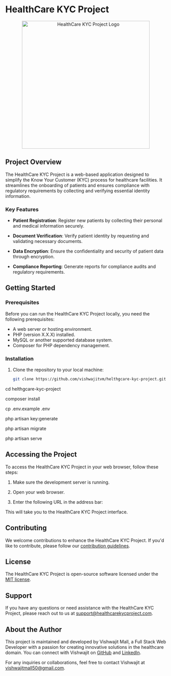 # HealthCare KYC Project

<p align="center">
  <img src="URL_TO_YOUR_LOGO_IMAGE" width="400" alt="HealthCare KYC Project Logo">
</p>

## Project Overview

The HealthCare KYC Project is a web-based application designed to simplify the Know Your Customer (KYC) process for healthcare facilities. It streamlines the onboarding of patients and ensures compliance with regulatory requirements by collecting and verifying essential identity information.

### Key Features

- **Patient Registration**: Register new patients by collecting their personal and medical information securely.

- **Document Verification**: Verify patient identity by requesting and validating necessary documents.

- **Data Encryption**: Ensure the confidentiality and security of patient data through encryption.

- **Compliance Reporting**: Generate reports for compliance audits and regulatory requirements.

## Getting Started

### Prerequisites

Before you can run the HealthCare KYC Project locally, you need the following prerequisites:

- A web server or hosting environment.
- PHP (version X.X.X) installed.
- MySQL or another supported database system.
- Composer for PHP dependency management.

### Installation

1. Clone the repository to your local machine:

   ```bash
   git clone https://github.com/vishwajitvm/helthgcare-kyc-project.git


cd helthgcare-kyc-project


composer install


cp .env.example .env


php artisan key:generate


php artisan migrate


php artisan serve


## Accessing the Project

To access the HealthCare KYC Project in your web browser, follow these steps:

1. Make sure the development server is running.

2. Open your web browser.

3. Enter the following URL in the address bar:




This will take you to the HealthCare KYC Project interface.

## Contributing

We welcome contributions to enhance the HealthCare KYC Project. If you'd like to contribute, please follow our [contribution guidelines](CONTRIBUTING.md).

## License

The HealthCare KYC Project is open-source software licensed under the [MIT license](LICENSE.md).

## Support

If you have any questions or need assistance with the HealthCare KYC Project, please reach out to us at [support@healthcarekycproject.com](mailto:support@healthcarekycproject.com).

## About the Author

This project is maintained and developed by Vishwajit Mall, a Full Stack Web Developer with a passion for creating innovative solutions in the healthcare domain. You can connect with Vishwajit on [GitHub](https://github.com/vishwajitvm) and [LinkedIn](https://www.linkedin.com/in/vishwajit-vm-179a61149).

For any inquiries or collaborations, feel free to contact Vishwajit at [vishwajitmall50@gmail.com](mailto:vishwajitmall50@gmail.com).
